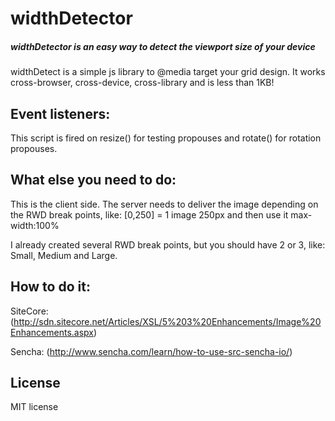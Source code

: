 # widthDetector

##### widthDetector is an easy way to detect the viewport size of your device

widthDetect is a simple js library to @media target your grid design.  It works cross-browser, cross-device, cross-library and is less than 1KB!


## Event listeners:
This script is fired on resize() for testing propouses and rotate() for rotation propouses.


## What else you need to do:
This is the client side.
The server needs to deliver the image depending on the RWD break points, like:
[0,250] = 1 image 250px and then use it max-width:100%

I already created several RWD break points, but you should have 2 or 3, like: Small, Medium and Large.


## How to do it:
SiteCore:
(http://sdn.sitecore.net/Articles/XSL/5%203%20Enhancements/Image%20Enhancements.aspx)

Sencha:
(http://www.sencha.com/learn/how-to-use-src-sencha-io/)



## License

MIT license